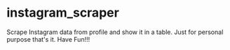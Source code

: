 # instagram_scraper

Scrape Instagram data from profile and show it in a table. Just for personal purpose that's it. Have Fun!!! 

